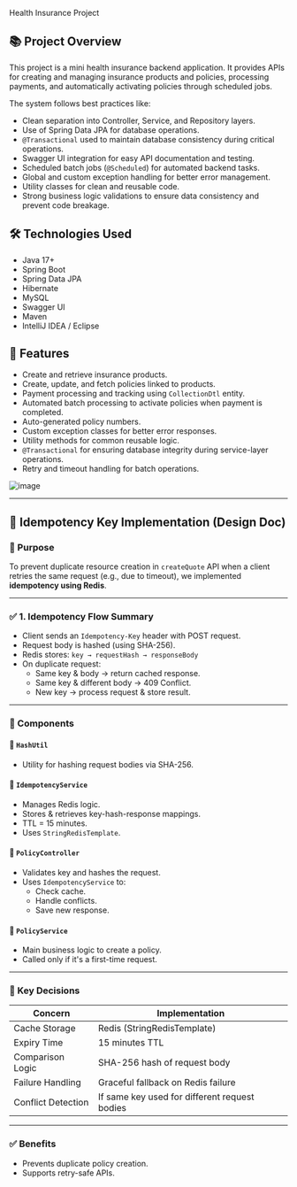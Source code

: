  Health Insurance Project

## 📚 Project Overview
This project is a mini health insurance backend application. It provides APIs for creating and managing insurance products and policies, processing payments, and automatically activating policies through scheduled jobs.

The system follows best practices like:
- Clean separation into Controller, Service, and Repository layers.
- Use of Spring Data JPA for database operations.
- `@Transactional` used to maintain database consistency during critical operations.
- Swagger UI integration for easy API documentation and testing.
- Scheduled batch jobs (`@Scheduled`) for automated backend tasks.
- Global and custom exception handling for better error management.
- Utility classes for clean and reusable code.
- Strong business logic validations to ensure data consistency and prevent code breakage.

## 🛠️ Technologies Used
- Java 17+
- Spring Boot
- Spring Data JPA
- Hibernate
- MySQL
- Swagger UI
- Maven
- IntelliJ IDEA / Eclipse

## 🚀 Features
- Create and retrieve insurance products.
- Create, update, and fetch policies linked to products.
- Payment processing and tracking using `CollectionDtl` entity.
- Automated batch processing to activate policies when payment is completed.
- Auto-generated policy numbers.
- Custom exception classes for better error responses.
- Utility methods for common reusable logic.
- `@Transactional` for ensuring database integrity during service-layer operations.
- Retry and timeout handling for batch operations.

![image](https://github.com/user-attachments/assets/c9949b25-d787-4af1-9490-1098e4be6ca8)

---

## 🔁 Idempotency Key Implementation (Design Doc)

### 🧩 Purpose
To prevent duplicate resource creation in `createQuote` API when a client retries the same request (e.g., due to timeout), we implemented **idempotency using Redis**.

---

### ✅ 1. Idempotency Flow Summary
- Client sends an `Idempotency-Key` header with POST request.
- Request body is hashed (using SHA-256).
- Redis stores: `key → requestHash → responseBody`
- On duplicate request:
  - Same key & body → return cached response.
  - Same key & different body → 409 Conflict.
  - New key → process request & store result.

---

### 🧱 Components

#### 🔹 `HashUtil`
- Utility for hashing request bodies via SHA-256.

#### 🔹 `IdempotencyService`
- Manages Redis logic.
- Stores & retrieves key-hash-response mappings.
- TTL = 15 minutes.
- Uses `StringRedisTemplate`.

#### 🔹 `PolicyController`
- Validates key and hashes the request.
- Uses `IdempotencyService` to:
  - Check cache.
  - Handle conflicts.
  - Save new response.

#### 🔹 `PolicyService`
- Main business logic to create a policy.
- Called only if it's a first-time request.

---

### 🧠 Key Decisions

| Concern              | Implementation                                 |
|----------------------|-------------------------------------------------|
| Cache Storage        | Redis (StringRedisTemplate)                    |
| Expiry Time          | 15 minutes TTL                                 |
| Comparison Logic     | SHA-256 hash of request body                   |
| Failure Handling     | Graceful fallback on Redis failure             |
| Conflict Detection   | If same key used for different request bodies  |

---

### ✅ Benefits
- Prevents duplicate policy creation.
- Supports retry-safe APIs.

